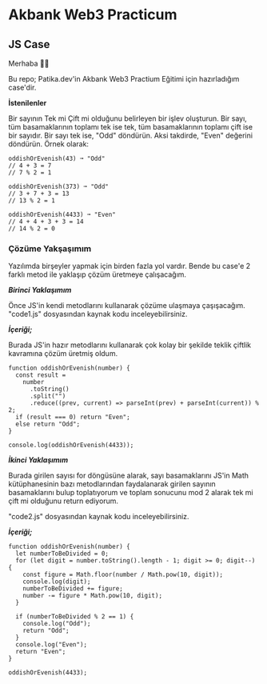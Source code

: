 # Akbank Web3 Practicum

## JS Case

Merhaba 👋🏻

Bu repo; Patika.dev'in Akbank Web3 Practium Eğitimi için hazırladığım case'dir.

**İstenilenler**

Bir sayının Tek mi Çift mi olduğunu belirleyen bir işlev oluşturun. Bir sayı, tüm basamaklarının toplamı tek ise tek, tüm basamaklarının toplamı çift ise bir sayıdır. Bir sayı tek ise, "Odd" döndürün. Aksi takdirde, "Even" değerini döndürün. Örnek olarak:

```
oddishOrEvenish(43) ➞ "Odd"
// 4 + 3 = 7
// 7 % 2 = 1

oddishOrEvenish(373) ➞ "Odd"
// 3 + 7 + 3 = 13
// 13 % 2 = 1

oddishOrEvenish(4433) ➞ "Even"
// 4 + 4 + 3 + 3 = 14
// 14 % 2 = 0
```

### Çözüme Yakşaşımım

Yazılımda birşeyler yapmak için birden fazla yol vardır. Bende bu case'e 2 farklı metod ile yaklaşıp çözüm üretmeye çalışacağım.

**_Birinci Yaklaşımım_**

Önce JS'in kendi metodlarını kullanarak çözüme ulaşmaya çaşışacağım.
"code1.js" dosyasından kaynak kodu inceleyebilirsiniz.

**_İçeriği;_**

Burada JS'in hazır metodlarını kullanarak çok kolay bir şekilde teklik çiftlik kavramına çözüm üretmiş oldum.

```
function oddishOrEvenish(number) {
  const result =
    number
      .toString()
      .split("")
      .reduce((prev, current) => parseInt(prev) + parseInt(current)) % 2;
  if (result === 0) return "Even";
  else return "Odd";
}

console.log(oddishOrEvenish(4433));
```

**_İkinci Yaklaşımım_**

Burada girilen sayısı for döngüsüne alarak, sayı basamaklarını JS'in Math kütüphanesinin bazı metodlarından faydalanarak girilen sayının basamaklarını bulup toplatıyorum ve toplam sonucunu mod 2 alarak tek mi çift mi olduğunu return ediyorum.

"code2.js" dosyasından kaynak kodu inceleyebilirsiniz.

**_İçeriği;_**

```
function oddishOrEvenish(number) {
  let numberToBeDivided = 0;
  for (let digit = number.toString().length - 1; digit >= 0; digit--) {
    const figure = Math.floor(number / Math.pow(10, digit));
    console.log(digit);
    numberToBeDivided += figure;
    number -= figure * Math.pow(10, digit);
  }

  if (numberToBeDivided % 2 == 1) {
    console.log("Odd");
    return "Odd";
  }
  console.log("Even");
  return "Even";
}

oddishOrEvenish(4433);
```
